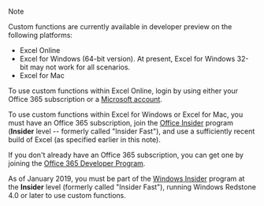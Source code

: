 > [!NOTE]
> Custom functions are currently available in developer preview on the following platforms:
> - Excel Online
> - Excel for Windows (64-bit version). At present, Excel for Windows 32-bit may not work for all scenarios.
> - Excel for Mac
>
> To use custom functions within Excel Online, login by using either your Office 365 subscription or a [Microsoft account](https://account.microsoft.com/account).
>
> To use custom functions within Excel for Windows or Excel for Mac, you must have an Office 365 subscription, join the [Office Insider](https://products.office.com/office-insider) program (**Insider** level -- formerly called "Insider Fast"), and use a sufficiently recent build of Excel (as specified earlier in this note).
>
> If you don't already have an Office 365 subscription, you can get one by joining the [Office 365 Developer Program](https://developer.microsoft.com/en-us/office/dev-program).
>
> As of January 2019, you must be part of the [Windows Insider](https://insider.windows.com/) program at the **Insider** level (formerly called "Insider Fast"), running Windows Redstone 4.0 or later to use custom functions.